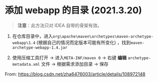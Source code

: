 # 添加 webapp 的目录 (2021.3.20)

> **注意**：此方法只对 IDEA 自带的骨架有效。

1. 在仓库目录中，进入`org\apache\maven\archetypes\maven-archetype-webapp\1.4` (根据自己的情况而定版本可能有所变化) ，找到`maven-archetype-webapp-1.4.jar`

2. 使用压缩工具打开 -> 进入`META-INF/maven 0` -> 右键 **编辑** `archetype-metadata.xml` 文件 -> 根据需求添加目录 -> 保存 

From: https://blog.csdn.net/zha6476003/article/details/108972148 